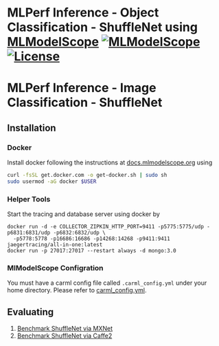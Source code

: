 # MLPerf Inference - Object Classification - ShuffleNet using [MLModelScope](MLModelScope.org) [![MLModelScope](https://img.shields.io/badge/mlmodelscope-mlperf-green.svg)](https://mlmodelscope.org) [![License](https://img.shields.io/badge/License-Apache%202.0-blue.svg)](https://opensource.org/licenses/Apache-2.0)

# MLPerf Inference - Image Classification - ShuffleNet

## Installation

### Docker

Install docker following the instructions at [docs.mlmodelscope.org](https://docs.mlmodelscope.org/installation/source/external_services/) using

```bash
curl -fsSL get.docker.com -o get-docker.sh | sudo sh
sudo usermod -aG docker $USER
```

### Helper Tools

Start the tracing and database server using docker by

```
docker run -d -e COLLECTOR_ZIPKIN_HTTP_PORT=9411 -p5775:5775/udp -p6831:6831/udp -p6832:6832/udp \
  -p5778:5778 -p16686:16686 -p14268:14268 -p9411:9411 jaegertracing/all-in-one:latest
docker run -p 27017:27017 --restart always -d mongo:3.0
```

### MlModelScope Configration

You must have a carml config file called `.carml_config.yml` under your home directory. Please refer to [carml_config.yml](https://docs.mlmodelscope.org/installation/configuration/).

## Evaluating

1. [Benchmark ShuffleNet via MXNet](mxnet/README.md)
2. [Benchmark ShuffleNet via Caffe2](caffe2/README.md)
